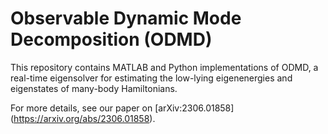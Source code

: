 # Observable Dynamic Mode Decomposition (ODMD)

This repository contains MATLAB and Python implementations of ODMD, a real-time eigensolver for estimating the low-lying eigenenergies and eigenstates of many-body Hamiltonians.

For more details, see our paper on [arXiv:2306.01858] (https://arxiv.org/abs/2306.01858).


